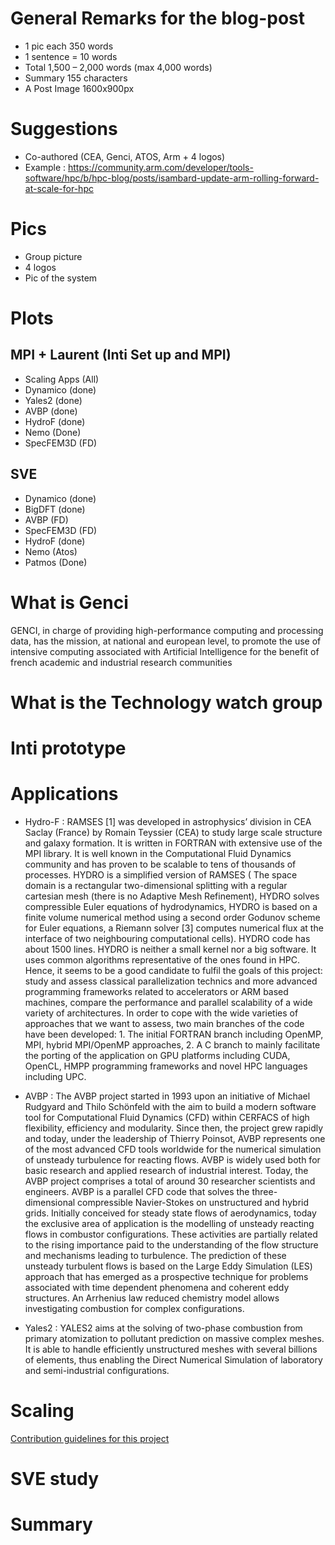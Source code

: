 # General Remarks for the blog-post
*	1  pic each  350 words
*	1 sentence = 10 words
*	Total 1,500 – 2,000 words (max 4,000 words)
*	Summary 155 characters
*	A Post Image 1600x900px

 
# Suggestions
*	Co-authored (CEA, Genci, ATOS, Arm + 4 logos)
*	Example : https://community.arm.com/developer/tools-software/hpc/b/hpc-blog/posts/isambard-update-arm-rolling-forward-at-scale-for-hpc

#	Pics
*	Group picture
*	4 logos
*	Pic of the system

#	Plots
## MPI + Laurent (Inti Set up and MPI)
*	Scaling Apps (All)
*	Dynamico (done)
*	Yales2 (done)
*	AVBP (done)
*	HydroF (done)
*	Nemo (Done)
*	SpecFEM3D (FD)
##	SVE
*	Dynamico (done)
*	BigDFT (done)
*	AVBP (FD)
*	SpecFEM3D (FD)
*	HydroF (done)
*	Nemo (Atos)
*	Patmos (Done)















# What is Genci
GENCI, in charge of providing high-performance computing and processing data, has the mission, at national and european level, to promote the use of intensive computing associated with Artificial Intelligence for the benefit of french academic and industrial research communities

# What is the Technology watch group


# Inti prototype

# Applications
* Hydro-F : RAMSES [1] was developed in astrophysics’ division in CEA Saclay (France) by Romain Teyssier (CEA) to study large scale structure and galaxy formation. It is written in FORTRAN with extensive use of the MPI library. It is well known in the Computational Fluid Dynamics community and has proven to be scalable to tens of thousands of processes.
HYDRO is a simplified version of RAMSES ( The space domain is a rectangular two-dimensional splitting with a regular cartesian mesh (there is no Adaptive Mesh Refinement), HYDRO solves compressible Euler equations of hydrodynamics, HYDRO is based on a finite volume numerical method using a second order Godunov scheme  for Euler equations, a Riemann solver [3] computes numerical flux at the interface of two neighbouring computational cells). HYDRO code has about 1500 lines. HYDRO is neither a small kernel nor a big software. It uses common algorithms representative of the ones found in HPC. Hence, it seems to be a good candidate to fulfil the goals of this project:
study and assess classical parallelization technics and more advanced programming frameworks related to accelerators or ARM based machines, compare the performance and parallel scalability of a wide variety of architectures. In order to cope with the wide varieties of approaches that we want to assess, two main branches of the code have been developed: 1. The initial FORTRAN branch including OpenMP, MPI, hybrid MPI/OpenMP approaches, 2. A C branch to mainly facilitate the porting of the application on GPU platforms including CUDA,
OpenCL, HMPP programming frameworks and novel HPC languages including UPC.

* AVBP : The AVBP project started in 1993 upon an initiative of Michael Rudgyard and Thilo Schönfeld with the aim to build a modern software tool for Computational Fluid Dynamics (CFD) within CERFACS of high flexibility, efficiency and modularity. Since then, the project grew rapidly and today, under the leadership of Thierry Poinsot, AVBP represents one of the most advanced CFD tools worldwide for the numerical simulation of unsteady turbulence for reacting flows. AVBP is widely used both for basic research and applied research of industrial interest. Today, the AVBP project comprises a total of around 30 researcher scientists and engineers. AVBP is a parallel CFD code that solves the three-dimensional compressible Navier-Stokes on unstructured and hybrid grids. Initially conceived for steady state flows of aerodynamics, today the exclusive area of application is the modelling of unsteady reacting flows in combustor configurations. These activities are partially related to the rising importance paid to the understanding of the flow structure and mechanisms leading to turbulence. The prediction of these unsteady turbulent flows is based on the Large Eddy Simulation (LES) approach that has emerged as a prospective technique for problems associated with time dependent phenomena and coherent eddy structures. An Arrhenius law reduced chemistry model allows investigating combustion for complex configurations.

* Yales2 : YALES2 aims at the solving of two-phase combustion from primary atomization to pollutant prediction on massive complex meshes. It is able to handle efficiently unstructured meshes with several billions of elements, thus enabling the Direct Numerical Simulation of laboratory and semi-industrial configurations.
 
 # Scaling
[Contribution guidelines for this project](SCALING/Scaling_OLD.PNG)
 
 # SVE study

 

 # Summary
